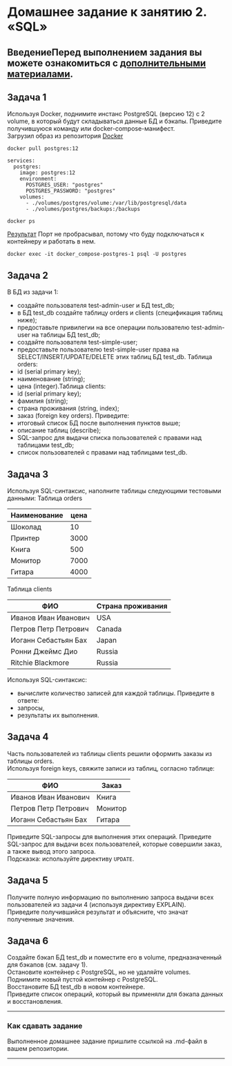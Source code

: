 # Домашнее задание к занятию 2. «SQL»
## ВведениеПеред выполнением задания вы можете ознакомиться с [дополнительными материалами](https://github.com/netology-code/virt-homeworks/blob/virt-11/additional/README.md).
## Задача 1
Используя Docker, поднимите инстанс PostgreSQL (версию 12) c 2 volume, в который будут складываться данные БД и бэкапы.
Приведите получившуюся команду или docker-compose-манифест.  
Загрузил образ из репозитория [Docker](https://hub.docker.com/_/postgres) 
```docker
docker pull postgres:12
```
```docker
services:
  postgres:
    image: postgres:12
    environment:
      POSTGRES_USER: "postgres"
      POSTGRES_PASSWORD: "postgres"
    volumes:
      - ./volumes/postgres/volume:/var/lib/postgresql/data
      - ./volumes/postgres/backups:/backups
```
```docker
docker ps
```
[Результат]()
Порт не пробрасывал, потому что буду подключаться к контейнеру и работать в нем.  
```docker
docker exec -it docker_compose-postgres-1 psql -U postgres
```
## Задача 2
В БД из задачи 1: 
- создайте пользователя test-admin-user и БД test_db;
- в БД test_db создайте таблицу orders и clients (спeцификация таблиц ниже);
- предоставьте привилегии на все операции пользователю test-admin-user на таблицы БД test_db;
- создайте пользователя test-simple-user;
- предоставьте пользователю test-simple-user права на SELECT/INSERT/UPDATE/DELETE этих таблиц БД test_db.
Таблица orders:
- id (serial primary key);
- наименование (string);
- цена (integer).Таблица clients:
- id (serial primary key);
- фамилия (string);
- страна проживания (string, index);
- заказ (foreign key orders).
Приведите:
- итоговый список БД после выполнения пунктов выше;
- описание таблиц (describe);
- SQL-запрос для выдачи списка пользователей с правами над таблицами test_db;
- список пользователей с правами над таблицами test_db.
## Задача 3
Используя SQL-синтаксис, наполните таблицы следующими тестовыми данными:
Таблица orders

| Наименование | цена |
|--------------|------|
| Шоколад      | 10   |
| Принтер      | 3000 |
| Книга        | 500  |
| Монитор      | 7000 |
| Гитара       | 4000 |

Таблица clients

| ФИО                  | Страна проживания |
|----------------------|-------------------|
| Иванов Иван Иванович | USA               |
| Петров Петр Петрович | Canada            |
| Иоганн Себастьян Бах | Japan             |
| Ронни Джеймс Дио     | Russia            |
| Ritchie Blackmore    | Russia            |
Используя SQL-синтаксис:
- вычислите количество записей для каждой таблицы.
Приведите в ответе:    
- запросы,    
- результаты их выполнения.
## Задача 4
Часть пользователей из таблицы clients решили оформить заказы из таблицы orders.  
Используя foreign keys, свяжите записи из таблиц, согласно таблице:  

| ФИО                  | Заказ   |
|----------------------|---------|
| Иванов Иван Иванович | Книга   |
| Петров Петр Петрович | Монитор |
| Иоганн Себастьян Бах | Гитара  |

Приведите SQL-запросы для выполнения этих операций. 
Приведите SQL-запрос для выдачи всех пользователей, которые совершили заказ, а также вывод этого запроса.  
Подсказка: используйте директиву `UPDATE`.  
## Задача 5
Получите полную информацию по выполнению запроса выдачи всех пользователей из задачи 4 (используя директиву EXPLAIN).  
Приведите получившийся результат и объясните, что значат полученные значения.  
## Задача 6
Создайте бэкап БД test_db и поместите его в volume, предназначенный для бэкапов (см. задачу 1).  
Остановите контейнер с PostgreSQL, но не удаляйте volumes. Поднимите новый пустой контейнер с PostgreSQL.  
Восстановите БД test_db в новом контейнере.  
Приведите список операций, который вы применяли для бэкапа данных и восстановления.   

---
### Как сдавать задание
Выполненное домашнее задание пришлите ссылкой на .md-файл в вашем репозитории.

---